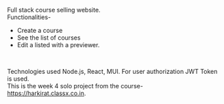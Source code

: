 Full stack course selling website. <br/>
Functionalities- <br/>
- Create a course <br/>
- See the list of courses <br/>
- Edit a listed with a previewer. <br/>

<br/>

Technologies used Node.js, React, MUI. For user authorization JWT Token is used. <br/>
This is the week 4 solo project from the course- https://harkirat.classx.co.in. 
